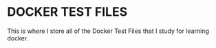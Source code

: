 # DOCKER TEST FILES
This is where I store all of the Docker Test Files that I study for learning docker.
